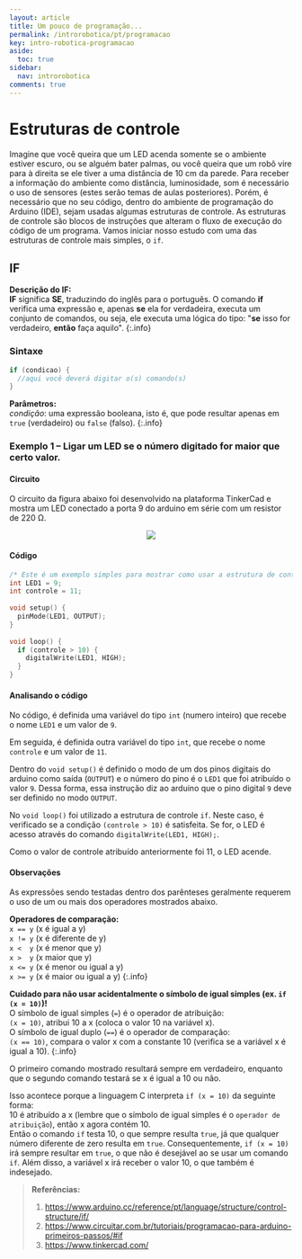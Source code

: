 ```yaml
---
layout: article
title: Um pouco de programação...
permalink: /introrobotica/pt/programacao
key: intro-robotica-programacao
aside:
  toc: true
sidebar:
  nav: introrobotica
comments: true
---
```

# Estruturas de controle

Imagine que você queira que um LED acenda somente se o ambiente estiver escuro, ou se alguém bater palmas, ou você queira que um robô vire para à direita se ele tiver a uma distância de 10 cm da parede. Para receber a informação do ambiente como distância, luminosidade, som é necessário o uso de sensores (estes serão temas de aulas posteriores). Porém, é necessário que no seu código, dentro do ambiente de programação do Arduino (IDE), sejam usadas algumas estruturas de controle. As estruturas de controle são blocos de instruções que alteram o fluxo de execução do código de um programa. Vamos iniciar nosso estudo com uma das estruturas de controle mais simples, o `if`.

## IF

**Descrição do IF:**  
**IF** significa **SE**, traduzindo do inglês para o português. O comando **if** verifica uma expressão e, apenas **se** ela for verdadeira, executa um conjunto de comandos, ou seja, ele executa uma lógica do tipo: "**se** isso for verdadeiro, **então** faça aquilo".
{:.info}

### Sintaxe

```c
if (condicao) {
  //aqui você deverá digitar o(s) comando(s)
}
```

**Parâmetros:**  
*condição*: uma expressão booleana, isto é, que pode resultar apenas em `true` (verdadeiro) ou `false` (falso).
{:.info}

### Exemplo 1 – Ligar um LED se o número digitado for maior que certo valor.

#### Circuito

O circuito da figura abaixo foi desenvolvido na plataforma TinkerCad e mostra um LED conectado a porta 9 do arduino em série com um resistor de 220 Ω.
<div align="center"><img src="https://i.imgur.com/1wsABkM.png"/></div>

#### Código

```c
/* Este é um exemplo simples para mostrar como usar a estrutura de controle "if" para o Arduino */
int LED1 = 9;
int controle = 11;
 
void setup() {
  pinMode(LED1, OUTPUT);
}
 
void loop() {
  if (controle > 10) {
    digitalWrite(LED1, HIGH);
  }
}
```

#### Analisando o código

No código, é definida uma variável do tipo `int` (numero inteiro) que recebe o nome `LED1` e um valor de `9`.

Em seguida, é definida outra variável do tipo `int`, que recebe o nome `controle` e um valor de `11`.

Dentro do `void setup()` é definido o modo de um dos pinos digitais do arduino como saída (`OUTPUT`) e o número do pino é o `LED1` que foi atribuído o valor `9`. Dessa forma, essa instrução diz ao arduino que o pino digital `9` deve ser definido no modo `OUTPUT`.

No `void loop()` foi utilizado a estrutura de controle `if`. Neste caso, é verificado se a condição `(controle > 10)` é satisfeita. Se for, o LED é acesso através do comando `digitalWrite(LED1, HIGH);`.

Como o valor de controle atribuído anteriormente foi 11, o LED acende.

#### Observações
As expressões sendo testadas dentro dos parênteses geralmente requerem o uso de um ou mais dos operadores mostrados abaixo.

**Operadores de comparação:**  
`x == y` (x é igual a y)  
`x != y` (x é diferente de y)  
`x <  y` (x é menor que y)  
`x >  y` (x maior que y)  
`x <= y` (x é menor ou igual a y)  
`x >= y` (x é maior ou igual a y)
{:.info}

**Cuidado para não usar acidentalmente o símbolo de igual simples (ex. `if (x = 10)`)!**  
O símbolo de igual simples (`=`) é o operador de atribuição:  
  `(x = 10)`, atribui 10 a x (coloca o valor 10 na variável x).  
O símbolo de igual duplo (`==`) é o operador de comparação:  
  `(x == 10)`, compara o valor x com a constante 10 (verifica se a variável x é igual a 10).
{:.info}

O primeiro comando mostrado resultará sempre em verdadeiro, enquanto que o segundo comando testará se x é igual a 10 ou não.

Isso acontece porque a linguagem C interpreta `if (x = 10)` da seguinte forma:  
10 é atribuído a x (lembre que o símbolo de igual simples é o `operador de atribuição`), então x agora contém 10.  
Então o comando `if` testa 10, o que sempre resulta `true`, já que qualquer número diferente de zero resulta em `true`. Consequentemente, `if (x = 10)` irá sempre resultar em `true`, o que não é desejável ao se usar um comando `if`. Além disso, a variável x irá receber o valor 10, o que também é indesejado.



> **Referências:**
>
> 1. https://www.arduino.cc/reference/pt/language/structure/control-structure/if/ 
> 2. https://www.circuitar.com.br/tutoriais/programacao-para-arduino-primeiros-passos/#if  
> 3. https://www.tinkercad.com/  